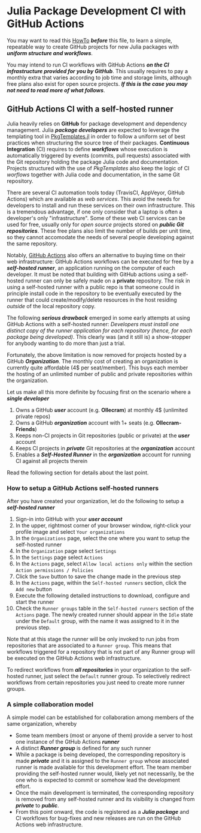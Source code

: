 # Julia Package Development CI with GitHub Actions
You may want to read this [HowTo](mytemplate_howto.md) ***before*** this file, to learn a simple, repeatable way to create GitHub projects for new Julia packages with ***uniform structure and workflows***. 

You may intend to run CI workflows with GitHub Actions ***on the CI infrastructure provided for you by GitHub***. This usually requires to pay a monthly extra that varies according to job time and storage limits, although free plans also exist for open source projects. ***If this is the case you may not need to read more of what follows***.

## GitHub Actions CI with a self-hosted runner

Julia heavily relies on **GitHub** for package development and dependency management. 
Julia ***package developers*** are expected to leverage the templating tool in [PkgTemplates.jl](https://github.com/invenia/PkgTemplates.jl) in order to follow a uniform set of best practices when structuring the source tree of their packages. **Continuous Integration** (CI) requires to define ***workflows*** whose execution is automatically triggered by events (commits, pull requests) associated with the Git repository holding the package Julia code and documentation. Projects structured with the use of *PkgTemplates* also keep the logic of CI *worflows* together with Julia code and documentation, in the same Git repository. 

There are several CI automation tools today (TravisCI, AppVeyor, GitHub Actions) which are available as *web services*. This avoid the needs for developers to install and run these services on their own infrastructure. This is a tremendous advantage, if one only consider that a laptop is often a developer's only "infrastructure". 
Some of these web CI services can be used for free, usually only for *open source* projects stored on ***public Git repositories***. These free plans also limit the number of builds per unit time, so they cannot accomodate the needs of several people developing against the same repository. 

Notably, [GitHub Actions](https://docs.github.com/en/free-pro-team@latest/actions) also offers an alternative to buying time on their web infrastructure: GitHub Actions workflows can be executed for free by a ***self-hosted runner***, an application running on the computer of each developer. It must be noted that building with GitHub actions using a self-hosted runner can only be safely made on a **private** repository. The risk in using a self-hosted runner with a public repo is that someone could in principle install code in the repository to be eventually executed by the runner that could create/modify/delete resources in the host residing *outside* of the local repository copy.

The following ***serious drawback*** emerged in some early attempts at using GitHub Actions with a self-hosted runner:
*Developers must install one distinct copy of the runner application for each repository (hence, for each package being developed)*. This clearly was (and it still is) a show-stopper for anybody wanting to do more than just a trial. 

Fortunately, the above limitation is now removed for projects hosted by a GitHub ***Organization***. The monthly cost of creating an organization is currently quite affordable (4$ per seat/member). This buys each member the hosting of an unlimited number of public and private repositories within the organization. 

Let us make all this more definite by focusing first on the scenario where a ***single developer*** 
1. Owns a GitHub ***user*** account (e.g. **Ollecram**) at monthly 4$ (unlimited private repos)
2. Owns a GitHub ***organization*** account with 1+ seats (e.g. **Ollecram-Friends**)
3. Keeps non-CI projects in Git repositories (public or private) at the ***user*** account
4. Keeps CI projects in ***private*** Git repositories at the ***organization*** account
5. Enables a ***Self-Hosted Runner*** in the ***organization*** account for running CI against all projects therein

Read the following section for details about the last point.

### How to setup a GitHub Actions self-hosted runners

After you have created your organization, let do the following to setup a ***self-hosted runner***
1. Sign-in into GitHub with your ***user account***
2. In the upper, rightmost corner of your browser window, right-click your profile image and select `Your organizations`
3. In the `Organizations` page, select the one where you want to setup the self-hosted runner
4. In the `Organization` page select `Settings` 
5. In the `Settings` page select `Actions`
6. In the `Actions` page, select `Allow local actions only` within the section `Action permissions / Policies`
7. Click the `Save` button to save the change made in the previous step
8. In the `Actions` page, within the `Self-hosted runners` section, click the `Add new` button
9. Execute the following detailed instructions to download, configure and start the runner
10. Check the `Runner groups` table in the `Self-hosted runners` section of the `Actions` page. The newly created runner should appear in the `Idle` state under the `Default` group, with the name it was assigned to it in the previous step.

Note that at this stage the runner will be only invoked to run jobs from repositories that are associated to a `Runner group`. This means that workflows triggered for a repository that is not part of any Runner group will be executed on the GitHub Actions web infrastructure. 

To redirect workflows from ***all repositories*** in your organization to the self-hosted runner, just select the `Default` runner group. To selectively redirect workflows from certain repositories you just need to create more runner groups.   

### A simple collaboration model

A simple model can be established for collaboration among members of the same organization, whereby

- Some team members (most or anyone of them) provide a server to host one instance of the GtHub Actions ***runner***
- A distinct ***Runner group*** is defined for any such runner 
- While a package is being developed, the corresponding repository is made ***private*** and it is assigned to the `Runner group` whose associated runner is made available for this development effort. The team member providing the self-hosted runner would, likely yet not necessarily, be the one who is expected to commit or somehow lead the development effort.
- Once the main development is terminated, the corresponding repository is removed from any self-hosted runner and its visibility is changed from ***private*** to ***public***.
- From this point onward, the code is registered as a ***Julia package*** and CI workflows for bug-fixes and new releases are run on the GitHub Actions web infrastructure.
 